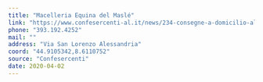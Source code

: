 ```yaml
---
title: "Macelleria Equina del Maslé"
link: "https://www.confesercenti-al.it/news/234-consegne-a-domicilio-alessandria-lista-aggiornata-al-26-marzo.html"
phone: "393.192.4252"
mail: ""
address: "Via San Lorenzo Alessandria"
coord: "44.9105342,8.6110752"
source: "Confesercenti"
date: 2020-04-02
---
```



